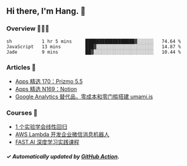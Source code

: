 ## Hi there, I'm Hang. 👋

### Overview 👨🏻‍💻

<!--START_SECTION:waka-->
```text
sh           1 hr 5 mins     ██████████████████▓░░░░░░   74.64 % 
JavaScript   13 mins         ███▓░░░░░░░░░░░░░░░░░░░░░   14.87 % 
Jade         9 mins          ██▓░░░░░░░░░░░░░░░░░░░░░░   10.44 % 
```
<!--END_SECTION:waka-->

### Articles 📝

<!-- BLOG:START -->
- [Apps 精选 170：Prizmo 5.5](https://huhuhang.com/post/product-hunt/product-hunt-n170?from=github)
- [Apps 精选 N169：Notion](https://huhuhang.com/post/product-hunt/product-hunt-n169?from=github)
- [Google Analytics 替代品，零成本和零门槛搭建 umami.is](https://huhuhang.com/post/sspai/68721?from=github)<!-- BLOG:END -->

### Courses 🔗

<!-- SYL:START -->
- [1 个实验学会线性回归](https://lanqiao.cn/courses/4855)
- [AWS Lambda 开发企业微信消息机器人](https://lanqiao.cn/courses/2868)
- [FAST.AI 深度学习实践课程](https://lanqiao.cn/courses/1445)
<!-- SYL:END -->

##### ✓ Automatically updated by [GitHub Action](https://github.com/huhuhang/huhuhang/actions).
